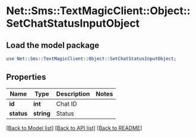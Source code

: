 # Net::Sms::TextMagicClient::Object::SetChatStatusInputObject

## Load the model package
```perl
use Net::Sms::TextMagicClient::Object::SetChatStatusInputObject;
```

## Properties
Name | Type | Description | Notes
------------ | ------------- | ------------- | -------------
**id** | **int** | Chat ID | 
**status** | **string** | Status | 

[[Back to Model list]](../README.md#documentation-for-models) [[Back to API list]](../README.md#documentation-for-api-endpoints) [[Back to README]](../README.md)


